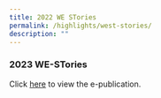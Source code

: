 ```yaml
---
title: 2022 WE STories
permalink: /highlights/west-stories/
description: ""
---
```

### 2023 WE-STories

Click&nbsp;[here](https://online.fliphtml5.com/obrr/qkde/)&nbsp;to view the e-publication.

